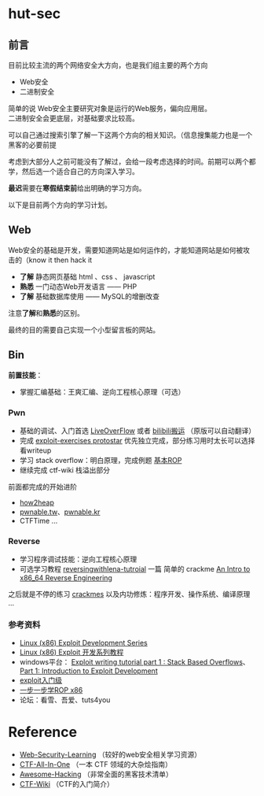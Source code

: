 # hut-sec 

## 前言
目前比较主流的两个网络安全大方向，也是我们组主要的两个方向

 - Web安全
 - 二进制安全

简单的说 Web安全主要研究对象是运行的Web服务，偏向应用层。  
二进制安全会更底层，对基础要求比较高。  

可以自己通过搜索引擎了解一下这两个方向的相关知识。（信息搜集能力也是一个黑客的必要前提

考虑到大部分人之前可能没有了解过，会给一段考虑选择的时间。前期可以两个都学，然后选一个适合自己的方向深入学习。

**最迟**需要在**寒假结束前**给出明确的学习方向。

以下是目前两个方向的学习计划。

## Web
Web安全的基础是开发，需要知道网站是如何运作的，才能知道网站是如何被攻击的（know it then hack it

- **了解** 静态网页基础 html 、css 、 javascript
- **熟悉** 一门动态Web开发语言 —— PHP 
- **了解** 基础数据库使用 —— MySQL的增删改查

注意**了解**和**熟悉**的区别。

最终的目的需要自己实现一个小型留言板的网站。


## Bin
**前置技能**：

  - 掌握汇编基础：王爽汇编、逆向工程核心原理（可选）

### Pwn
  - 基础的调试、入门首选 [LiveOverFlow](http://liveoverflow.com/binary_hacking/) 或者 [bilibili搬运](https://www.bilibili.com/video/av18860370/) （原版可以自动翻译）
  - 完成 [exploit-exercises protostar](https://exploit-exercises.com/protostar/) 优先独立完成，部分练习用时太长可以选择看writeup
  - 学习 stack overflow：明白原理，完成例题 [基本ROP](https://ctf-wiki.github.io/ctf-wiki/pwn/stackoverflow/basic_rop/)
  - 继续完成 ctf-wiki 栈溢出部分

  前面都完成的开始进阶
  - [how2heap](https://github.com/shellphish/how2heap)
  - [pwnable.tw](https://pwnable.tw/)、[pwnable.kr](http://pwnable.kr/play.php)
  - CTFTime ...

### Reverse
  - 学习程序调试技能：逆向工程核心原理
  - 可选学习教程 [reversingwithlena-tutroial](https://tuts4you.com/e107_plugins/download/download.php?action=view&id=2876) 一篇 简单的 crackme [An Intro to x86_64 Reverse Engineering](https://leotindall.com/tutorial/an-intro-to-x86_64-reverse-engineering/)

  之后就是不停的练习 [crackmes](https://github.com/crackmes/crackmes) 以及内功修炼：程序开发、操作系统、编译原理 ...

### 参考资料
  - [Linux (x86) Exploit Development Series](https://sploitfun.wordpress.com/2015/06/26/linux-x86-exploit-development-tutorial-series/)
  - [Linux (x86) Exploit 开发系列教程](https://bbs.pediy.com/thread-217390.htm)
  - windows平台： [Exploit writing tutorial part 1 : Stack Based Overflows](https://www.corelan.be/index.php/2009/07/19/exploit-writing-tutorial-part-1-stack-based-overflows/)、[Part 1: Introduction to Exploit Development](https://www.fuzzysecurity.com/tutorials/expDev/1.html)
  - [exploit入门级](http://martin.uy/blog/projects/reverse-engineering/)
  - [一步一步学ROP x86](http://www.vuln.cn/6645)
  - 论坛：看雪、吾爱、tuts4you

# Reference
- [Web-Security-Learning](https://github.com/CHYbeta/Web-Security-Learning) （较好的web安全相关学习资源）
- [CTF-All-In-One](https://github.com/firmianay/CTF-All-In-One) （一本 CTF 领域的大杂烩指南）
- [Awesome-Hacking](https://github.com/Hack-with-Github/Awesome-Hacking) （非常全面的黑客技术清单）
- [CTF-Wiki](https://ctf-wiki.github.io/ctf-wiki/) （CTF的入门简介）
